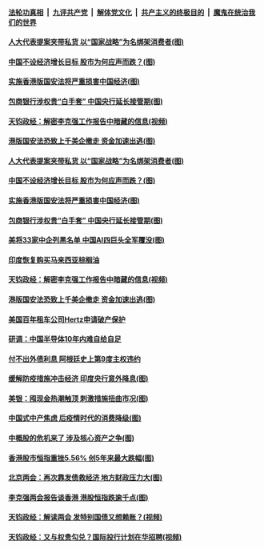 ####  [法轮功真相](../../../../basic/blob/master/README.md?t=05241001) &nbsp;|&nbsp; [九评共产党](../../../../9ping.md/blob/master/README.md?t=05241001) &nbsp;|&nbsp; [解体党文化](../../../../jtdwh.md/blob/master/README.md?t=05241001)  &nbsp;|&nbsp; [共产主义的终极目的](../../../../gczydzjmd.md/blob/master/README.md?t=05241001) &nbsp;|&nbsp; [魔鬼在统治我们的世界](../../../../mgztzwmdsj.md/blob/master/README.md?t=05241001) 

#### [人大代表提案夹带私货 以“国家战略”为名绑架消费者(图)](../pages/p5/934241.md?t=05241001) 

#### [中国不设经济增长目标 股市为何应声而跌？(图)](../pages/p5/934228.md?t=05241001) 

#### [实施香港版国安法将严重损害中国经济(图)](../pages/p5/934218.md?t=05241001) 

#### [包商银行涉权贵“白手套” 中国央行延长接管期(图)](../pages/p5/934214.md?t=05241001) 

#### [天钧政经：解密李克强工作报告中暗藏的信息(视频)](../pages/p5/934192.md?t=05241001) 

#### [港版国安法恐致上千美企撤走 资金加速出逃(图)](../pages/p5/934182.md?t=05241001) 

#### [人大代表提案夹带私货 以“国家战略”为名绑架消费者(图)](../pages/p5/934241.md?t=05241001) 

#### [中国不设经济增长目标 股市为何应声而跌？(图)](../pages/p5/934228.md?t=05241001) 

#### [实施香港版国安法将严重损害中国经济(图)](../pages/p5/934218.md?t=05241001) 

#### [包商银行涉权贵“白手套” 中国央行延长接管期(图)](../pages/p5/934214.md?t=05241001) 

#### [美将33家中企列黑名单 中国AI四巨头全军覆没(图)](../pages/p5/934209.md?t=05241001) 

#### [印度恢复购买马来西亚棕榈油](../pages/p5/934197.md?t=05241001) 

#### [天钧政经：解密李克强工作报告中暗藏的信息(视频)](../pages/p5/934192.md?t=05241001) 

#### [港版国安法恐致上千美企撤走 资金加速出逃(图)](../pages/p5/934182.md?t=05241001) 

#### [美国百年租车公司Hertz申请破产保护](../pages/p5/934190.md?t=05241001) 

#### [研调：中国半导体10年内难自给自足](../pages/p5/934169.md?t=05241001) 

#### [付不出外债利息 阿根廷史上第9度主权违约](../pages/p5/934167.md?t=05241001) 

#### [缓解防疫措施冲击经济 印度央行意外降息(图)](../pages/p5/934140.md?t=05241001) 

#### [美银：囤现金热潮触顶 刺激措施扭曲市况(图)](../pages/p5/934134.md?t=05241001) 

#### [中国式中产焦虑 后疫情时代的消费降级(图)](../pages/p5/934128.md?t=05241001) 

#### [中概股的危机来了 涉及核心资产之争(图)](../pages/p5/934126.md?t=05241001) 

#### [香港股市恒指重挫5.56% 创5年来最大跌幅(图)](../pages/p5/934109.md?t=05241001) 

#### [北京两会：再次靠发债救经济 地方财政压力大(图)](../pages/p5/934092.md?t=05241001) 

#### [李克强两会报告谈香港 港股恒指跌逾千点(图)](../pages/p5/934055.md?t=05241001) 

#### [天钧政经：解读两会 发特别国债又想赖账？(视频)](../pages/p5/934096.md?t=05241001) 

#### [天钧政经：又与权贵勾兑？国际投行计划在华招聘(视频)](../pages/p5/934095.md?t=05241001) 

